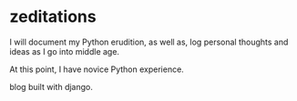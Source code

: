 # zeditations
I will document my Python erudition, as well as, log personal thoughts and ideas as I go into middle age.

At this point, I have novice Python experience. 

blog built with django.
